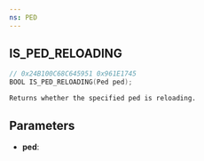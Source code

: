 ```yaml
---
ns: PED
---
```

## IS_PED_RELOADING

```c
// 0x24B100C68C645951 0x961E1745
BOOL IS_PED_RELOADING(Ped ped);
```

```
Returns whether the specified ped is reloading.
```

## Parameters
* **ped**:
